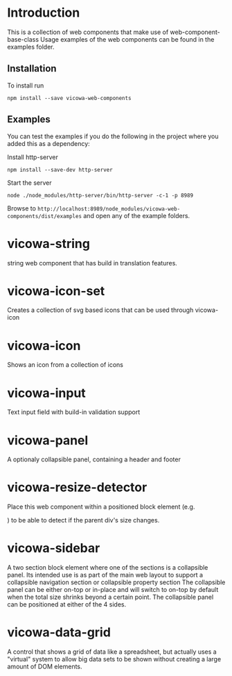 # Introduction
This is a collection of web components that make use of web-component-base-class
Usage examples of the web components can be found in the examples folder.

## Installation
To install run
```
npm install --save vicowa-web-components
```

## Examples
You can test the examples if you do the following in the project where you added this as a dependency:

Install http-server
```
npm install --save-dev http-server
```
Start the server
```
node ./node_modules/http-server/bin/http-server -c-1 -p 8989
```
Browse to ```http://localhost:8989/node_modules/vicowa-web-components/dist/examples``` and open any of the example folders.


# vicowa-string
string web component that has build in translation features.

# vicowa-icon-set
Creates a collection of svg based icons that can be used through vicowa-icon

# vicowa-icon
Shows an icon from a collection of icons

# vicowa-input
Text input field with build-in validation support

# vicowa-panel
A optionaly collapsible panel, containing a header and footer

# vicowa-resize-detector
Place this web component within a positioned block element (e.g. <div style="position: relative"></div>) to be able to detect if the parent div's
size changes.

# vicowa-sidebar
A two section block element where one of the sections is a collapsible panel. Its intended use is
as part of the main web layout to support a collapsible navigation section or collapsible property section
The collapsible panel can be either on-top or in-place and will switch to on-top by default when
the total size shrinks beyond a certain point. The collapsible panel can be positioned at either of the 4 sides.

# vicowa-data-grid
A control that shows a grid of data like a spreadsheet, but actually uses a "virtual" system to allow
big data sets to be shown without creating a large amount of DOM elements.

